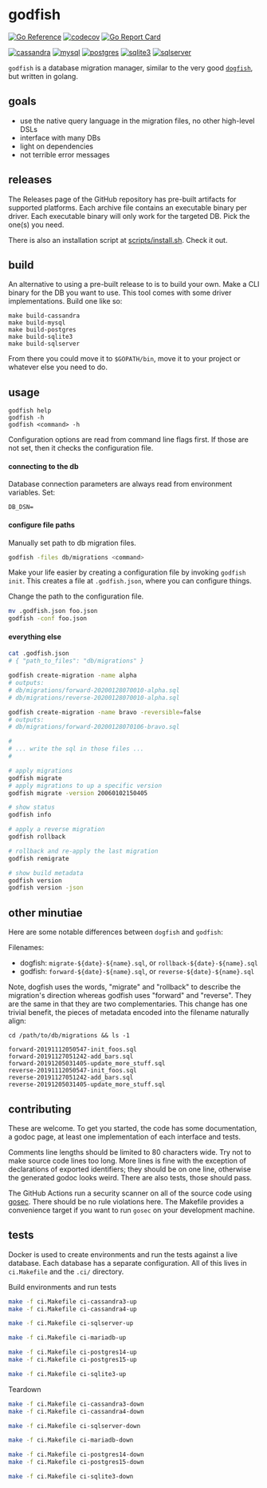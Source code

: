# godfish

[![Go Reference](https://pkg.go.dev/badge/github.com/rafaelespinoza/godfish.svg)](https://pkg.go.dev/github.com/rafaelespinoza/godfish)
[![codecov](https://codecov.io/gh/rafaelespinoza/godfish/branch/main/graph/badge.svg?token=EoLelW4qiy)](https://codecov.io/gh/rafaelespinoza/godfish)
[![Go Report Card](https://goreportcard.com/badge/github.com/rafaelespinoza/godfish)](https://goreportcard.com/report/github.com/rafaelespinoza/godfish)

[![cassandra](https://github.com/rafaelespinoza/godfish/actions/workflows/build-cassandra.yml/badge.svg)](https://github.com/rafaelespinoza/godfish/actions/workflows/build-cassandra.yml)
[![mysql](https://github.com/rafaelespinoza/godfish/actions/workflows/build-mysql.yml/badge.svg)](https://github.com/rafaelespinoza/godfish/actions/workflows/build-mysql.yml)
[![postgres](https://github.com/rafaelespinoza/godfish/actions/workflows/build-postgres.yml/badge.svg)](https://github.com/rafaelespinoza/godfish/actions/workflows/build-postgres.yml)
[![sqlite3](https://github.com/rafaelespinoza/godfish/actions/workflows/build-sqlite3.yml/badge.svg)](https://github.com/rafaelespinoza/godfish/actions/workflows/build-sqlite3.yml)
[![sqlserver](https://github.com/rafaelespinoza/godfish/actions/workflows/build-sqlserver.yml/badge.svg)](https://github.com/rafaelespinoza/godfish/actions/workflows/sqlserver.yml)

`godfish` is a database migration manager, similar to the very good
[`dogfish`](https://github.com/dwb/dogfish), but written in golang.

## goals

- use the native query language in the migration files, no other high-level DSLs
- interface with many DBs
- light on dependencies
- not terrible error messages

## releases

The Releases page of the GitHub repository has pre-built artifacts for supported platforms.
Each archive file contains an executable binary per driver. Each executable binary will only work
for the targeted DB. Pick the one(s) you need.

There is also an installation script at [scripts/install.sh](./scripts/install.sh). Check it out.

## build

An alternative to using a pre-built release to is to build your own.
Make a CLI binary for the DB you want to use. This tool comes with some driver
implementations. Build one like so:

```
make build-cassandra
make build-mysql
make build-postgres
make build-sqlite3
make build-sqlserver
```

From there you could move it to `$GOPATH/bin`, move it to your project or
whatever else you need to do.

## usage

```
godfish help
godfish -h
godfish <command> -h
```

Configuration options are read from command line flags first. If those are not
set, then it checks the configuration file.

#### connecting to the db

Database connection parameters are always read from environment variables. Set:
```
DB_DSN=
```

#### configure file paths

Manually set path to db migration files.

```sh
godfish -files db/migrations <command>
```

Make your life easier by creating a configuration file by invoking `godfish
init`. This creates a file at `.godfish.json`, where you can configure things.

Change the path to the configuration file.

```sh
mv .godfish.json foo.json
godfish -conf foo.json
```

#### everything else

```sh
cat .godfish.json
# { "path_to_files": "db/migrations" }

godfish create-migration -name alpha
# outputs:
# db/migrations/forward-20200128070010-alpha.sql
# db/migrations/reverse-20200128070010-alpha.sql

godfish create-migration -name bravo -reversible=false
# outputs:
# db/migrations/forward-20200128070106-bravo.sql

#
# ... write the sql in those files ...
#

# apply migrations
godfish migrate
# apply migrations to up a specific version
godfish migrate -version 20060102150405

# show status
godfish info

# apply a reverse migration
godfish rollback

# rollback and re-apply the last migration
godfish remigrate

# show build metadata
godfish version
godfish version -json
```

## other minutiae

Here are some notable differences between `dogfish` and `godfish`:

Filenames:

- dogfish: `migrate-${date}-${name}.sql`, or `rollback-${date}-${name}.sql`
- godfish: `forward-${date}-${name}.sql`, or `reverse-${date}-${name}.sql`

Note, dogfish uses the words, "migrate" and "rollback" to describe the
migration's direction whereas godfish uses "forward" and "reverse". They are
the same in that they are two complementaries. This change has one trivial
benefit, the pieces of metadata encoded into the filename naturally align:

```
cd /path/to/db/migrations && ls -1

forward-20191112050547-init_foos.sql
forward-20191127051242-add_bars.sql
forward-20191205031405-update_more_stuff.sql
reverse-20191112050547-init_foos.sql
reverse-20191127051242-add_bars.sql
reverse-20191205031405-update_more_stuff.sql
```

## contributing

These are welcome. To get you started, the code has some documentation, a godoc
page, at least one implementation of each interface and tests.

Comments line lengths should be limited to 80 characters wide. Try not to make
source code lines too long. More lines is fine with the exception of
declarations of exported identifiers; they should be on one line, otherwise the
generated godoc looks weird. There are also tests, those should pass.

The GitHub Actions run a security scanner on all of the source code using
[gosec](https://github.com/securego/gosec). There should be no rule violations
here. The Makefile provides a convenience target if you want to run `gosec` on
your development machine.

## tests

Docker is used to create environments and run the tests against a live
database. Each database has a separate configuration. All of this lives in
`ci.Makefile` and the `.ci/` directory.

Build environments and run tests
```sh
make -f ci.Makefile ci-cassandra3-up
make -f ci.Makefile ci-cassandra4-up

make -f ci.Makefile ci-sqlserver-up

make -f ci.Makefile ci-mariadb-up

make -f ci.Makefile ci-postgres14-up
make -f ci.Makefile ci-postgres15-up

make -f ci.Makefile ci-sqlite3-up
```

Teardown
```sh
make -f ci.Makefile ci-cassandra3-down
make -f ci.Makefile ci-cassandra4-down

make -f ci.Makefile ci-sqlserver-down

make -f ci.Makefile ci-mariadb-down

make -f ci.Makefile ci-postgres14-down
make -f ci.Makefile ci-postgres15-down

make -f ci.Makefile ci-sqlite3-down
```
